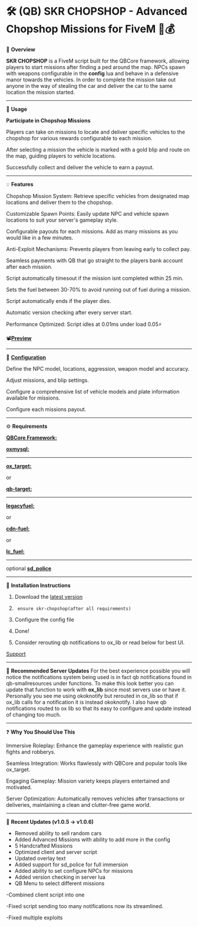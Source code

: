 <h1>🛠️ (QB) SKR CHOPSHOP - Advanced Chopshop Missions for FiveM 🚗💰</h1>

📜 **Overview**

   **SKR CHOPSHOP**  is a FiveM script built for the QBCore framework, allowing players to start missions after finding a ped around the map. NPCs spawn with weapons configurable in the **config** lua and behave in a defensive manor towards the vehicles. In order to complete the mission take out anyone in the way of stealing the car and deliver the car to the same location the mission started.

----------------------------------------------------------------------------------

📱 **Usage**

**Participate in Chopshop Missions**
   
   Players can take on missions to locate and deliver specific vehicles to the chopshop for various rewards configurable to each mission.

   After selecting a mission the vehicle is marked with a gold blip and route on the map, guiding players to vehicle locations.

   Successfully collect and deliver the vehicle to earn a payout.


---------------------------------------------------------------------------------

💡 **Features**

   Chopshop Mission System: Retrieve specific vehicles from designated map locations and deliver them to the chopshop.

   Customizable Spawn Points: Easily update NPC and vehicle spawn locations to suit your server's gameplay style.

   Configurable payouts for each missions. Add as many missions as you would like in a few minutes.

   Anti-Exploit Mechanisms: Prevents players from leaving early to collect pay.

   Seamless payments with QB that go straight to the players bank account after each mission.

   Script automatically timesout if the mission isnt completed within 25 min.

   Sets the fuel between 30-70% to avoid running out of fuel during a mission.

   Script automatically ends if the player dies.

   Automatic version checking after every server start.

   Performance Optimized: Script idles at 0.01ms under load 0.05⚡
   
   📽️[**Preview**](https://www.youtube.com/watch?v=Og2wkxicbL4)
   
----------------------------------------------------------------------------------


🔧 [**Configuration**](https://github.com/shreddykr/skr-chopshop/blob/main/config.lua)

   Define the NPC model, locations, aggression, weapon model and accuracy.
   
   Adjust missions, and blip settings.

   Configure a comprehensive list of vehicle models and plate information available for missions.

   Configure each missions payout.


--------------------------------------------------------------------------------

⚙️ **Requirements**

   [**QBCore Framework:** ](https://github.com/qbcore-framework/qb-core)


   [**oxmysql:** ](https://github.com/overextended/oxmysql)


--------------------------------------------------------------------------------

   [**ox_target:** ](https://github.com/overextended/ox_target)

      
   or
      
   [**qb-target:**](https://github.com/qbcore-framework/qb-target)

---------------------------------------------------------------------------------

   [**legacyfuel:**](https://github.com/InZidiuZ/LegacyFuel)

   or 

   [**cdn-fuel:**](https://github.com/CodineDev/cdn-fuel)

   or 

   [**lc_fuel:**](https://github.com/LeonardoSoares98/lc_fuel)
      

---------------------------------------------------------------------------------

   optional [**sd_police**](https://github.com/Samuels-Development/sd-aipolice)

---------------------------------------------------------------------------------

🚀 **Installation Instructions**

   1. Download the [latest version](https://github.com/shreddykr/skr-chopshop/releases/tag/1.0.4)

   2.      ensure skr-chopshop(after all requirements)

   3.  Configure the config file

   4.  Done!

   5.  Consider rerouting qb notifications to ox_lib or read below for best UI.

   [Support](https://discord.com/invite/HfuctRgc4X)


--------------------------------------------------------------------------------

🔧 **Recommended Server Updates**
      For the best experience possible you will notice the notifications system being used is in fact qb notifications found in qb-smallresources under functions. To make this look better you can update that function to work with **ox_lib** since most servers
      use or have it. Personally you see me using okoknotify but rerouted in ox_lib so that if ox_lib calls for a notification it is instead okoknotify. I also have qb notifications routed to ox lib so that its easy to configure and update instead of 
      changing too much.

------------------------------------------------------------------------------------------

❓ **Why You Should Use This**

   Immersive Roleplay: Enhance the gameplay experience with realistic gun fights and robberys.

   Seamless Integration: Works flawlessly with QBCore and popular tools like ox_target.

   Engaging Gameplay: Mission variety keeps players entertained and motivated.

   Server Optimization: Automatically removes vehicles after transactions or deliveries, maintaining a clean and clutter-free game world.

----------------------------------------------------------------------------------------------------------------------------------

📂 **Recent Updates (v1.0.5 → v1.0.6)**

   - Removed ability to sell random cars
   - Added Advanced Missions with ability to add more in the config
   - 5 Handcrafted Missions
   - Optimized client and server script
   - Updated overlay text
   - Added support for sd_police for full immersion
   - Added ability to set configure NPCs for missions
   - Added version checking in server lua
   - QB Menu to select different missions

   -Combined client script into one

   -Fixed script sending too many notifications now its streamlined.

   -Fixed multiple exploits

